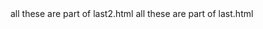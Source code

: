 <link type="text/css" rel="stylesheet" href="default2.css">
		<script type="text/javascript" src="jquery.min.js"></script>
		<script type="text/javascript" src="jscex.min.js"></script>
		<script type="text/javascript" src="jscex-parser.js"></script>
		<script type="text/javascript" src="jscex-jit.js"></script>
		<script type="text/javascript" src="jscex-builderbase.min.js"></script>
		<script type="text/javascript" src="jscex-async.min.js"></script>
		<script type="text/javascript" src="jscex-async-powerpack.min.js"></script>
		<script type="text/javascript" src="functions2.js" charset="utf-8"></script>
		<script type="text/javascript" src="love.js" charset="utf-8"></script> all these are part of last2.html



<link href="default.css" type="text/css" rel="stylesheet">
<script type="text/javascript" src="jquery.js"></script>
<script type="text/javascript" src="garden.js"></script>
<script type="text/javascript" src="functions.js"></script>all these are part of last.html
